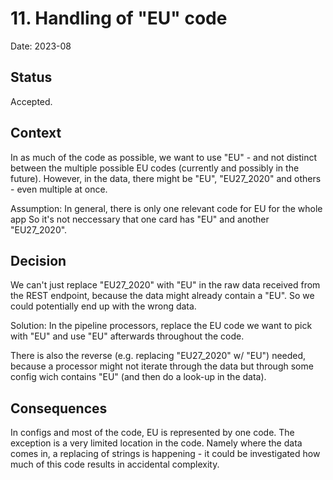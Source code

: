 # 11. Handling of "EU" code

Date: 2023-08

## Status

Accepted.

## Context

In as much of the code as possible, we want to use "EU" - and not distinct between the multiple possible EU codes (currently and possibly in the future).
However, in the data, there might be "EU", "EU27_2020" and others - even multiple at once.

Assumption:
In general, there is only one relevant code for EU for the whole app
So it's not neccessary that one card has "EU" and another "EU27_2020".

## Decision

We can't just replace "EU27_2020" with "EU" in the raw data received from the REST endpoint, 
because the data might already contain a "EU". So we could potentially end up with the wrong data.

Solution:
In the pipeline processors, replace the EU code we want to pick with "EU" and use "EU" afterwards throughout the code.

There is also the reverse (e.g. replacing "EU27_2020" w/ "EU") needed, because a processor might not iterate through the data but through some config wich contains "EU" (and then do a look-up in the data).

## Consequences

In configs and most of the code, EU is represented by one code.
The exception is a very limited location in the code.
Namely where the data comes in, a replacing of strings is happening - it could be investigated how much of this code results in accidental complexity.